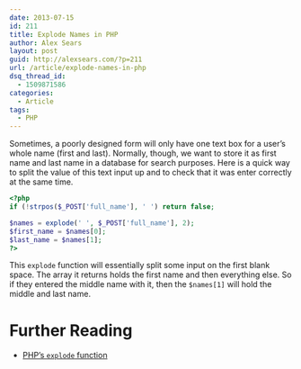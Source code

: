 ```yaml
---
date: 2013-07-15
id: 211
title: Explode Names in PHP
author: Alex Sears
layout: post
guid: http://alexsears.com/?p=211
url: /article/explode-names-in-php
dsq_thread_id:
  - 1509871586
categories:
  - Article
tags:
  - PHP
---
```

Sometimes, a poorly designed form will only have one text box for a user&#8217;s whole name (first and last). Normally, though, we want to store it as first name and last name in a database for search purposes. Here is a quick way to split the value of this text input up and to check that it was enter correctly at the same time.

<!--more-->

```php
<?php
if (!strpos($_POST['full_name'], ' ') return false;

$names = explode(' ', $_POST['full_name'], 2);
$first_name = $names[0];
$last_name = $names[1];
?>
```

This `explode` function will essentially split some input on the first blank space. The array it returns holds the first name and then everything else. So if they entered the middle name with it, then the `$names[1]` will hold the middle and last name.

# Further Reading

  * [PHP&#8217;s `explode` function][1]

 [1]: http://php.net/manual/en/function.explode.php